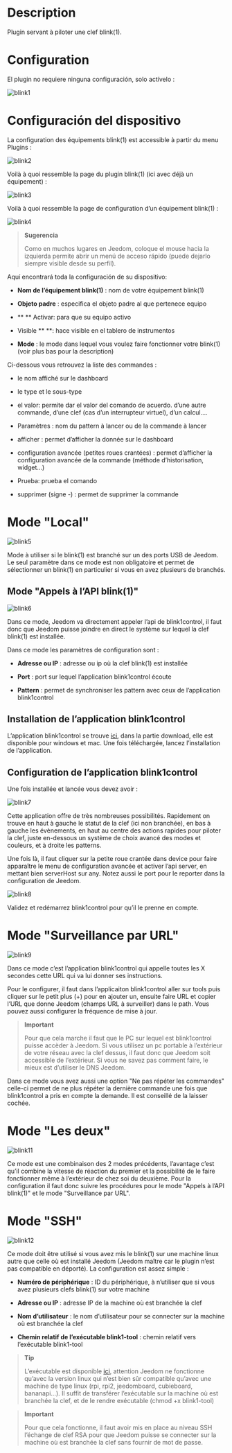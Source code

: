Description 
===========

Plugin servant à piloter une clef blink(1).

Configuration 
=============

El plugin no requiere ninguna configuración, solo actívelo :

![blink1](./images/blink1.png)

Configuración del dispositivo
=============================

La configuration des équipements blink(1) est accessible à partir du
menu Plugins :

![blink2](./images/blink2.png)

Voilà à quoi ressemble la page du plugin blink(1) (ici avec déjà un
équipement) :

![blink3](./images/blink3.png)

Voilà à quoi ressemble la page de configuration d’un équipement blink(1)
:

![blink4](./images/blink4.png)

> **Sugerencia**
>
> Como en muchos lugares en Jeedom, coloque el mouse hacia la izquierda
> permite abrir un menú de acceso rápido (puede
>dejarlo siempre visible desde su perfil).

Aquí encontrará toda la configuración de su dispositivo:

-   **Nom de l’équipement blink(1)** : nom de votre équipement blink(1)

-   **Objeto padre** : especifica el objeto padre al que pertenece
    equipo

-   ** ** Activar: para que su equipo activo

-   Visible ** **: hace visible en el tablero de instrumentos

-   **Mode** : le mode dans lequel vous voulez faire fonctionner
    votre blink(1) (voir plus bas pour la description)

Ci-dessous vous retrouvez la liste des commandes :

-   le nom affiché sur le dashboard

-   le type et le sous-type

-   el valor: permite dar el valor del comando de acuerdo.
    d’une autre commande, d’une clef (cas d’un interrupteur virtuel),
    d’un calcul…​.

-   Paramètres : nom du pattern à lancer ou de la commande à lancer

-   afficher : permet d’afficher la donnée sur le dashboard

-   configuration avancée (petites roues crantées) : permet d’afficher
    la configuration avancée de la commande (méthode
    d’historisation, widget…​)

-   Prueba: prueba el comando

-   supprimer (signe -) : permet de supprimer la commande

Mode "Local" 
============

![blink5](./images/blink5.png)

Mode à utiliser si le blink(1) est branché sur un des ports USB de
Jeedom. Le seul paramètre dans ce mode est non obligatoire et permet de
sélectionner un blink(1) en particulier si vous en avez plusieurs de
branchés.

Mode "Appels à l’API blink(1)" 
------------------------------

![blink6](./images/blink6.png)

Dans ce mode, Jeedom va directement appeler l’api de blink1control, il
faut donc que Jeedom puisse joindre en direct le système sur lequel la
clef blink(1) est installée.

Dans ce mode les paramètres de configuration sont :

-   **Adresse ou IP** : adresse ou ip où la clef blink(1) est installée

-   **Port** : port sur lequel l’application blink1control écoute

-   **Pattern** : permet de synchroniser les pattern avec ceux de
    l’application blink1control

Installation de l’application blink1control 
-------------------------------------------

L’application blink1control se trouve
[ici](http://blink1.thingm.com/blink1control/), dans la partie download,
elle est disponible pour windows et mac. Une fois téléchargée, lancez
l’installation de l’application.

Configuration de l’application blink1control 
--------------------------------------------

Une fois installée et lancée vous devez avoir :

![blink7](./images/blink7.png)

Cette application offre de très nombreuses possibilités. Rapidement on
trouve en haut à gauche le statut de la clef (ici non branchée), en bas
à gauche les évènements, en haut au centre des actions rapides pour
piloter la clef, juste en-dessous un système de choix avancé des modes
et couleurs, et à droite les patterns.

Une fois là, il faut cliquer sur la petite roue crantée dans device pour
faire apparaître le menu de configuration avancée et activer l’api
server, en mettant bien serverHost sur any. Notez aussi le port pour le
reporter dans la configuration de Jeedom.

![blink8](./images/blink8.png)

Validez et redémarrez blink1control pour qu’il le prenne en compte.

Mode "Surveillance par URL" 
===========================

![blink9](./images/blink9.png)

Dans ce mode c’est l’application blink1control qui appelle toutes les X
secondes cette URL qui va lui donner ses instructions.

Pour le configurer, il faut dans l’applicaiton blink1control aller sur
tools puis cliquer sur le petit plus (+) pour en ajouter un, ensuite
faire URL et copier l’URL que donne Jeedom (champs URL à surveiller)
dans le path. Vous pouvez aussi configurer la fréquence de mise à jour.

> **Important**
>
> Pour que cela marche il faut que le PC sur lequel est blink1control
> puisse accèder à Jeedom. Si vous utilisez un pc portable à l’extérieur
> de votre réseau avec la clef dessus, il faut donc que Jeedom soit
> accessible de l’extérieur. Si vous ne savez pas comment faire, le
> mieux est d’utiliser le DNS Jeedom.

Dans ce mode vous avez aussi une option "Ne pas répéter les commandes"
celle-ci permet de ne plus répéter la dernière commande une fois que
blink1control a pris en compte la demande. Il est conseillé de la
laisser cochée.

Mode "Les deux" 
===============

![blink11](./images/blink11.png)

Ce mode est une combinaison des 2 modes précédents, l’avantage c’est
qu’il combine la vitesse de réaction du premier et la possibilité de le
faire fonctionner même à l’extérieur de chez soi du deuxième. Pour la
configuration il faut donc suivre les procédures pour le mode "Appels à
l’API blink(1)" et le mode "Surveillance par URL".

Mode "SSH" 
==========

![blink12](./images/blink12.png)

Ce mode doit être utilisé si vous avez mis le blink(1) sur une machine
linux autre que celle où est installé Jeedom (Jeedom maître car le
plugin n’est pas compatible en déporté). La configuration est assez
simple :

-   **Numéro de périphérique** : ID du périphérique, à n’utiliser que si
    vous avez plusieurs clefs blink(1) sur votre machine

-   **Adresse ou IP** : adresse IP de la machine où est branchée la clef

-   **Nom d’utilisateur** : le nom d’utilisateur pour se connecter sur
    la machine où est branchée la clef

-   **Chemin relatif de l’exécutable blink1-tool** : chemin relatif vers
    l’exécutable blink1-tool

> **Tip**
>
> L’exécutable est disponible
> [ici](https://github.com/todbot/blink1/releases), attention Jeedom ne
> fonctionne qu’avec la version linux qui n’est bien sûr compatible
> qu’avec une machine de type linux (rpi, rpi2, jeedomboard, cubieboard,
> bananapi…​). Il suffit de transférer l’exécutable sur la machine où
> est branchée la clef, et de le rendre exécutable (chmod +x
> blink1-tool)

> **Important**
>
> Pour que cela fonctionne, il faut avoir mis en place au niveau SSH
> l’échange de clef RSA pour que Jeedom puisse se connecter sur la
> machine où est branchée la clef sans fournir de mot de passe.
